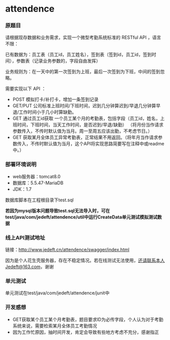 # attendence
### 原题目
请根据现存数据和业务需求，实现一个微型考勤系统标准的 RESTful API ，语言不限：

已有数据为：员工表（员工id，员工姓名），签到表（签到id，员工id，签到时间），参数表（记录业务参数的，字段自由发挥）

业务规则为：在一天中的第一次签到为上班，最后一次签到为下班，中间的签到忽略。

需要实现以下 API ：

* POST 模拟打卡/补打卡，增加一条签到记录
* GET/PUT 公司标准上班时间/下班时间，迟到几分钟算迟到/早退几分钟算早退/工作时间小于几小时算缺勤。
* GET 通过员工id获取 一个员工某个月的考勤表，包括字段（员工id，姓名，上班时间，下班时间，当天工作时间，是否迟到/早退/缺勤） （将月份当作请求参数传入，不传时默认值为当月。周一至周五应该出勤，不考虑节日。）
* GET 获取某月全体员工异常考勤表，正常结果不用返回。（将年月当作请求参数传入，不传时默认值为当月，这个API将实现思路简要写在注释中或readme中。）

### 部署环境说明
* web服务器：tomcat8.0
* 数据库：5.5.47-MariaDB
* JDK：1.7

数据库脚本在工程根目录下test.sql

**若因为mysql版本问题导致test.sql无法导入时，可在test/java/com/jedeft/attendence/util中运行CreateData单元测试模拟测试数据**

### 线上API测试地址
链接：http://www.jedeft.cn/attendence/swagger/index.html

因为是个人花生壳服务器，存在不稳定情况。若在线测试无法使用，还请联系本人Jedeft@163.com，谢谢

### 单元测试
单元测试在test/java/com/jedeft/attendence/junit中

### 开发感想
* GET获取某个员工某个月考勤表，题目要求ID为必传字段，个人认为对于考勤系统来说，需要检索某月全体员工考勤情况
* 因为工作忙原因，抽时间开发，肯定会导致有些地方考虑不充分，感谢指正
